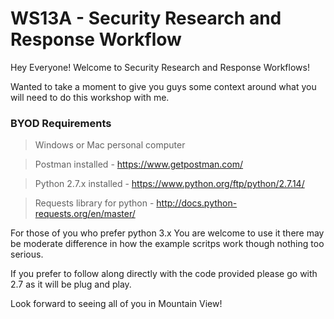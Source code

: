# WS13A - Security Research and Response Workflow

Hey Everyone! Welcome to Security Research and Response Workflows! 

Wanted to take a moment to give you guys some context around what you will need to do this workshop with me.

### BYOD Requirements
> Windows or Mac personal computer

> Postman installed - https://www.getpostman.com/ 

> Python 2.7.x installed - https://www.python.org/ftp/python/2.7.14/ 

> Requests library for python - http://docs.python-requests.org/en/master/ 

For those of you who prefer python 3.x You are welcome to use it there may be moderate difference in how the example scritps work though nothing too serious. 

If you prefer to follow along directly with the code provided please go with 2.7 as it will be plug and play.

Look forward to seeing all of you in Mountain View!

